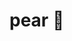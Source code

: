 # pear 🍐


<!--
    Endgames:
        Matrix:
            Eigendecomposition, Singular Value Decomposition, LU Decomposition, QR Decomposition, Cholesky Decomposition
        Dynamic Programming:
            Edit distance, Longest Common Subsquence
        Graphs:
            Dijkstra's, Prim, Kruskal
            Bellman-Ford, Floyd-Warshall
            Ford-Fulkerson
-->
